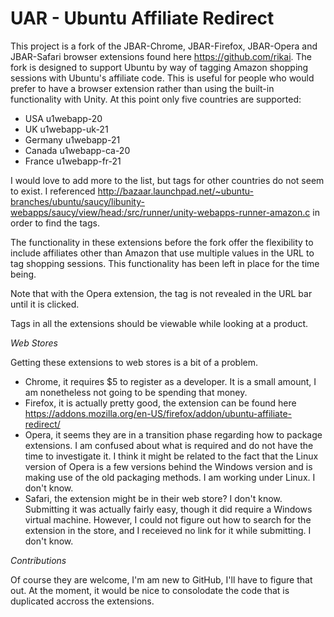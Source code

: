 UAR - Ubuntu Affiliate Redirect
====

This project is a fork of the JBAR-Chrome, JBAR-Firefox, JBAR-Opera and JBAR-Safari browser extensions found here https://github.com/rikai. The fork is designed to support Ubuntu by way of tagging Amazon shopping sessions with Ubuntu's affiliate code. This is useful for people who would prefer to have a browser extension rather than using the built-in functionality with Unity. At this point only five countries are supported:

* USA u1webapp-20
* UK u1webapp-uk-21
* Germany u1webapp-21
* Canada u1webapp-ca-20
* France u1webapp-fr-21

I would love to add more to the list, but tags for other countries do not seem to exist. I referenced http://bazaar.launchpad.net/~ubuntu-branches/ubuntu/saucy/libunity-webapps/saucy/view/head:/src/runner/unity-webapps-runner-amazon.c in order to find the tags.

The functionality in these extensions before the fork offer the flexibility to include affiliates other than Amazon that use multiple values in the URL to tag shopping sessions. This functionality has been left in place for the time being.

Note that with the Opera extension, the tag is not revealed in the URL bar until it is clicked.

Tags in all the extensions should be viewable while looking at a product.

_Web Stores_

Getting these extensions to web stores is a bit of a problem. 
* Chrome, it requires $5 to register as a developer. It is a small amount, I am nonetheless not going to be spending that money. 
* Firefox, it is actually pretty good, the extension can be found here https://addons.mozilla.org/en-US/firefox/addon/ubuntu-affiliate-redirect/
* Opera, it seems they are in a transition phase regarding how to package extensions. I am confused about what is required and do not have the time to investigate it. I think it might be related to the fact that the Linux version of Opera is a few versions behind the Windows version and is making use of the old packaging methods. I am working under Linux. I don't know.
* Safari, the extension might be in their web store? I don't know. Submitting it was actually fairly easy, though it did require a Windows virtual machine. However, I could not figure out how to search for the extension in the store, and I receieved no link for it while submitting. I don't know.

_Contributions_

Of course they are welcome, I'm am new to GitHub, I'll have to figure that out. At the moment, it would be nice to consolodate the code that is duplicated accross the extensions.
